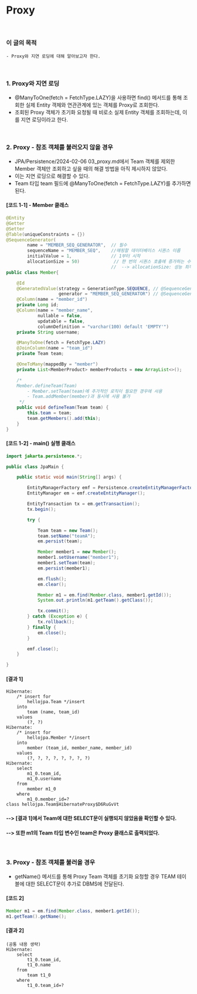 # Proxy
<br/>

### 이 글의 목적
    - Proxy와 지연 로딩에 대해 알아보고자 한다.
<br/>

### 1. Proxy와 지연 로딩
- @ManyToOne(fetch = FetchType.LAZY)을 사용하면 find() 메서드를 통해 조회한 실제 Entity 객체와 연관관계에 있는 객체를 Proxy로 조회한다.
- 조회된 Proxy 객체가 초기화 요청될 때 비로소 실제 Entity 객체를 조회하는데, 이를 지연 로딩이라고 한다.
<br/>

### 2. Proxy - 참조 객체를 불러오지 않을 경우
- JPA/Persistence/2024-02-06 03_proxy.md에서 Team 객체를 제외한 Member 객체만 조회하고 싶을 때의 해결 방법을 아직 제시하지 않았다.
- 이는 지연 로딩으로 해결할 수 있다.
- Team 타입 team 필드에 @ManyToOne(fetch = FetchType.LAZY)를 추가하면 된다.
#### [코드 1-1] - Member 클래스
```java
@Entity
@Getter
@Setter
@Table(uniqueConstraints = {})
@SequenceGenerator(
        name = "MEMBER_SEQ_GENERATOR",  // 필수
        sequenceName = "MEMBER_SEQ",    //매핑할 데이터베이스 시퀀스 이름
        initialValue = 1,               // 1부터 시작
        allocationSize = 50)             // 한 번의 시퀀스 호출에 증가하는 수 (default 값이 50이므로 반드시 설정해 줘야 한다.)
                                        //  --> allocationSize: 성능 최적화에 사용
public class Member{

    @Id
    @GeneratedValue(strategy = GenerationType.SEQUENCE, // @SequenceGenerator를 통해 설정
                    generator = "MEMBER_SEQ_GENERATOR") // @SequenceGenerator의 name 속성 값
    @Column(name = "member_id")
    private Long id;
    @Column(name = "member_name",
            nullable = false,
            updatable = false,
            columnDefinition = "varchar(100) default 'EMPTY'")
    private String username;

    @ManyToOne(fetch = FetchType.LAZY)
    @JoinColumn(name = "team_id")
    private Team team;

    @OneToMany(mappedBy = "member")
    private List<MemberProduct> memberProducts = new ArrayList<>();

    /*
    Member.defineTeam(Team)
        - Member.setTeam(team)에 추가적인 로직이 필요한 경우에 사용
        - Team.addMember(member)과 동시에 사용 불가
     */
    public void defineTeam(Team team) {
        this.team = team;
        team.getMembers().add(this);
    }
}
```
#### [코드 1-2] - main() 실행 클래스
```java
import jakarta.persistence.*;

public class JpaMain {

    public static void main(String[] args) {

        EntityManagerFactory emf = Persistence.createEntityManagerFactory("hello");
        EntityManager em = emf.createEntityManager();

        EntityTransaction tx = em.getTransaction();
        tx.begin();

        try {

            Team team = new Team();
            team.setName("teamA");
            em.persist(team);

            Member member1 = new Member();
            member1.setUsername("member1");
            member1.setTeam(team);
            em.persist(member1);

            em.flush();
            em.clear();

            Member m1 = em.find(Member.class, member1.getId());
            System.out.println(m1.getTeam().getClass());

            tx.commit();
        } catch (Exception e) {
            tx.rollback();
        } finally {
            em.close();
        }

        emf.close();
    }

}
```
#### [결과 1]
```plaintext
Hibernate: 
    /* insert for
        hellojpa.Team */insert 
    into
        team (name, team_id) 
    values
        (?, ?)
Hibernate: 
    /* insert for
        hellojpa.Member */insert 
    into
        member (team_id, member_name, member_id) 
    values
        (?, ?, ?, ?, ?, ?, ?, ?)
Hibernate: 
    select
        m1_0.team_id,
        m1_0.username 
    from
        member m1_0 
    where
        m1_0.member_id=?
class hellojpa.Team$HibernateProxy$D6RuGvVt
```
#### --> [결과 1]에서 Team에 대한 SELECT문이 실행되지 않았음을 확인할 수 있다.
#### --> 또한 m1의 Team 타입 변수인 team은 Proxy 클래스로 출력되었다.
<br/>

### 3. Proxy - 참조 객체를 불러올 경우
- getName() 메서드를 통해 Proxy Team 객체를 초기화 요청할 경우 TEAM 테이블에 대한 SELECT문이 추가로 DBMS에 전달된다.
#### [코드 2]
```java
Member m1 = em.find(Member.class, member1.getId());
m1.getTeam().getName();
```
#### [결과 2]
```plaintext
(공통 내용 생략)
Hibernate: 
    select
        t1_0.team_id,
        t1_0.name 
    from
        team t1_0 
    where
        t1_0.team_id=?
```
<br/>
 
